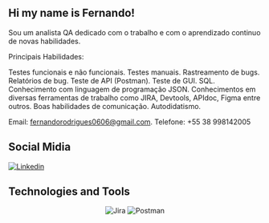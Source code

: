 ## Hi my name is Fernando! 

 Sou um analista QA dedicado com o trabalho e com o aprendizado continuo de novas habilidades.

 Principais Habilidades:

Testes funcionais e não funcionais.
Testes manuais.
Rastreamento de bugs.
Relatórios de bug.
Teste de API (Postman).
Teste de GUI.
SQL.
Conhecimento com linguagem de programação JSON.
Conhecimentos em diversas ferramentas de trabalho como JIRA, Devtools, APIdoc, Figma entre outros.
Boas habilidades de comunicação.
Autodidatismo.

Email: fernandorodrigues0606@gmail.com.
  Telefone: +55 38 998142005

## Social Midia 

[![Linkedin](https://img.shields.io/badge/LinkedIn-0077B5?style=for-the-badge&logo=linkedin&logoColor=white)](https://www.linkedin.com/in/fernando-rodrigues-585a15225/) 




## Technologies and Tools

<div align="center">



<img alt="Jira" src="https://img.shields.io/badge/Jira-0052CC?style=for-the-badge&logo=Jira&log" />

<img alt="Postman" src="https://img.shields.io/badge/Postman-FF6C37.svg?style=for-the-badge&logo=Postman&logoColor=white" />

<br>




</div>










